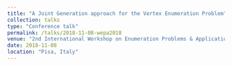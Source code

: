 ```yaml
---
title: "A Joint Generation approach for the Vertex Enumeration Problem"
collection: talks
type: "Conference talk"
permalink: /talks/2018-11-08-wepa2018
venue: "2nd International Workshop on Enumeration Problems & Applications, WEPA 2018, November 4–8, 2018"
date: 2018-11-08
location: "Pisa, Italy"
---
```

